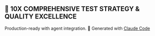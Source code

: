 ## 🚀 10X COMPREHENSIVE TEST STRATEGY & QUALITY EXCELLENCE
Production-ready with agent integration.
🤖 Generated with [Claude Code](https://claude.ai/code)
